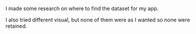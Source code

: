 I made some research on where to find the dataset for my app.

I also tried different visual, but none of them were as I wanted so none were retained.